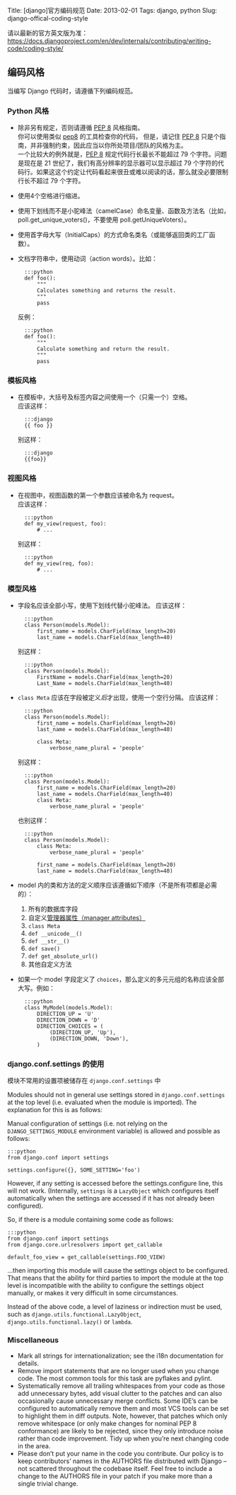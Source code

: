 Title: [django]官方编码规范
Date: 2013-02-01
Tags: django, python
Slug: django-offical-coding-style

请以最新的官方英文版为准：<https://docs.djangoproject.com/en/dev/internals/contributing/writing-code/coding-style/>

## 编码风格

当编写 Django 代码时，请遵循下列编码规范。

### Python 风格

* 除非另有规定，否则请遵循 [PEP 8](http://www.python.org/dev/peps/pep-0008) 风格指南。      
  你可以使用类似 [pep8](http://pypi.python.org/pypi/pep8) 的工具检查你的代码，
  但是，请记住 [PEP 8](http://www.python.org/dev/peps/pep-0008) 只是个指南，并非强制约束，因此应当以你所处项目/团队的风格为主。      
  一个比较大的例外就是，[PEP 8](http://www.python.org/dev/peps/pep-0008) 规定代码行长最长不能超过 79 个字符。问题是现在是 21 世纪了，我们有高分辨率的显示器可以显示超过 79 个字符的代码行。如果这这个约定让代码看起来很丑或难以阅读的话，那么就没必要限制行长不超过 79 个字符。

* 使用4个空格进行缩进。

* 使用下划线而不是小驼峰法（camelCase）命名变量、函数及方法名（比如，poll.get_unique_voters()，不要使用 poll.getUniqueVoters）。

* 使用首字母大写（InitialCaps）的方式命名类名（或能够返回类的工厂函数）。

* 文档字符串中，使用动词（action words）。比如：

        :::python
        def foo():
            """
            Calculates something and returns the result.
            """
            pass
  反例：

        :::python
        def foo():
            """
            Calculate something and return the result.
            """
            pass

### 模板风格

* 在模板中，大括号及标签内容之间使用一个（只需一个）空格。      
  应该这样：

        :::django
        {{ foo }}
  别这样：

        :::django
        {{foo}}

### 视图风格

* 在视图中，视图函数的第一个参数应该被命名为 request。       
  应该这样：

        :::python
        def my_view(request, foo):
            # ...
  别这样：

        :::python
        def my_view(req, foo):
            # ...

### 模型风格

* 字段名应该全部小写，使用下划线代替小驼峰法。
  应该这样：

        :::python
        class Person(models.Model):
            first_name = models.CharField(max_length=20)
            last_name = models.CharField(max_length=40)
  别这样：

        :::python
        class Person(models.Model):
            FirstName = models.CharField(max_length=20)
            Last_Name = models.CharField(max_length=40)

* `class Meta` 应该在字段被定义*后*才出现，使用一个空行分隔。
  应该这样：

        :::python
        class Person(models.Model):
            first_name = models.CharField(max_length=20)
            last_name = models.CharField(max_length=40)

            class Meta:
                verbose_name_plural = 'people'
  别这样：

        :::python
        class Person(models.Model):
            first_name = models.CharField(max_length=20)
            last_name = models.CharField(max_length=40)
            class Meta:
                verbose_name_plural = 'people'
  也别这样：

        :::python
        class Person(models.Model):
            class Meta:
                verbose_name_plural = 'people'

            first_name = models.CharField(max_length=20)
            last_name = models.CharField(max_length=40)

* model 内的类和方法的定义顺序应该遵循如下顺序（不是所有项都是必需的）：       
    1. 所有的数据库字段          
    2. 自定义[管理器属性（manager attributes）](https://docs.djangoproject.com/en/dev/topics/db/managers/)         
    3. `class Meta`          
    4. `def __unicode__()`       
    5. `def __str__()`       
    6. `def save()`          
    7. `def get_absolute_url()`          
    8. 其他自定义方法        

* 如果一个 model 字段定义了 `choices`，那么定义的多元元组的名称应该全部大写。例如：      

        :::python
        class MyModel(models.Model):
            DIRECTION_UP = 'U'
            DIRECTION_DOWN = 'D'
            DIRECTION_CHOICES = (
                (DIRECTION_UP, 'Up'),
                (DIRECTION_DOWN, 'Down'),
            )

### django.conf.settings 的使用

模块不常用的设置项被储存在 `django.conf.settings` 中

Modules should not in general use settings stored in `django.conf.settings` at the top level (i.e. evaluated when the module is imported). The explanation for this is as follows:

Manual configuration of settings (i.e. not relying on the `DJANGO_SETTINGS_MODULE` environment variable) is allowed and possible as follows:

    :::python
    from django.conf import settings

    settings.configure({}, SOME_SETTING='foo')

However, if any setting is accessed before the settings.configure line, this will not work. (Internally, `settings` is a `LazyObject` which configures itself automatically when the settings are accessed if it has not already been configured).

So, if there is a module containing some code as follows:

    :::python
    from django.conf import settings
    from django.core.urlresolvers import get_callable

    default_foo_view = get_callable(settings.FOO_VIEW)

...then importing this module will cause the settings object to be configured. That means that the ability for third parties to import the module at the top level is incompatible with the ability to configure the settings object manually, or makes it very difficult in some circumstances.

Instead of the above code, a level of laziness or indirection must be used, such as `django.utils.functional.LazyObject`, `django.utils.functional.lazy()` or `lambda`.

### Miscellaneous

* Mark all strings for internationalization; see the i18n documentation for details.
* Remove import statements that are no longer used when you change code. The most common tools for this task are pyflakes and pylint.
* Systematically remove all trailing whitespaces from your code as those add unnecessary bytes, add visual clutter to the patches and can also occasionally cause unnecessary merge conflicts. Some IDE’s can be configured to automatically remove them and most VCS tools can be set to highlight them in diff outputs. Note, however, that patches which only remove whitespace (or only make changes for nominal PEP 8 conformance) are likely to be rejected, since they only introduce noise rather than code improvement. Tidy up when you’re next changing code in the area.
* Please don’t put your name in the code you contribute. Our policy is to keep contributors’ names in the AUTHORS file distributed with Django – not scattered throughout the codebase itself. Feel free to include a change to the AUTHORS file in your patch if you make more than a single trivial change.
